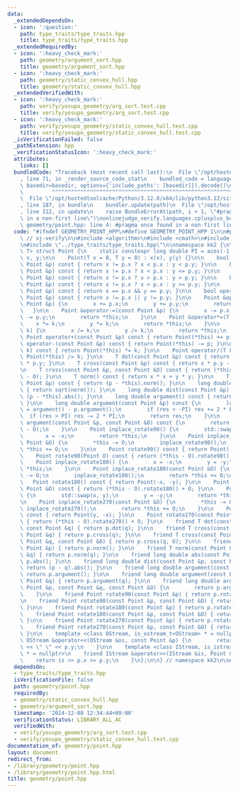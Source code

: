 ```yaml
---
data:
  _extendedDependsOn:
  - icon: ':question:'
    path: type_traits/type_traits.hpp
    title: type_traits/type_traits.hpp
  _extendedRequiredBy:
  - icon: ':heavy_check_mark:'
    path: geometry/argument_sort.hpp
    title: geometry/argument_sort.hpp
  - icon: ':heavy_check_mark:'
    path: geometry/static_convex_hull.hpp
    title: geometry/static_convex_hull.hpp
  _extendedVerifiedWith:
  - icon: ':heavy_check_mark:'
    path: verify/yosupo_geometry/arg_sort.test.cpp
    title: verify/yosupo_geometry/arg_sort.test.cpp
  - icon: ':heavy_check_mark:'
    path: verify/yosupo_geometry/static_convex_hull.test.cpp
    title: verify/yosupo_geometry/static_convex_hull.test.cpp
  _isVerificationFailed: false
  _pathExtension: hpp
  _verificationStatusIcon: ':heavy_check_mark:'
  attributes:
    links: []
  bundledCode: "Traceback (most recent call last):\n  File \"/opt/hostedtoolcache/Python/3.12.0/x64/lib/python3.12/site-packages/onlinejudge_verify/documentation/build.py\"\
    , line 71, in _render_source_code_stat\n    bundled_code = language.bundle(stat.path,\
    \ basedir=basedir, options={'include_paths': [basedir]}).decode()\n          \
    \         ^^^^^^^^^^^^^^^^^^^^^^^^^^^^^^^^^^^^^^^^^^^^^^^^^^^^^^^^^^^^^^^^^^^^^^^^^^^^^^^^^\n\
    \  File \"/opt/hostedtoolcache/Python/3.12.0/x64/lib/python3.12/site-packages/onlinejudge_verify/languages/cplusplus.py\"\
    , line 187, in bundle\n    bundler.update(path)\n  File \"/opt/hostedtoolcache/Python/3.12.0/x64/lib/python3.12/site-packages/onlinejudge_verify/languages/cplusplus_bundle.py\"\
    , line 312, in update\n    raise BundleErrorAt(path, i + 1, \"#pragma once found\
    \ in a non-first line\")\nonlinejudge_verify.languages.cplusplus_bundle.BundleErrorAt:\
    \ geometry/point.hpp: line 4: #pragma once found in a non-first line\n"
  code: "#ifndef GEOMETRY_POINT_HPP\n#define GEOMETRY_POINT_HPP 1\n\n#pragma once\
    \ // oj-verify\n\n#include <algorithm>\n#include <cmath>\n#include <iostream>\n\
    \n#include \"../type_traits/type_traits.hpp\"\n\nnamespace kk2 {\n\ntemplate <typename\
    \ T> struct Point {\n    static constexpr long double PI = acos(-1.0);\n    T\
    \ x, y;\n\n    Point(T x = 0, T y = 0) : x(x), y(y) {}\n\n    bool operator<(const\
    \ Point &p) const { return x != p.x ? x < p.x : y < p.y; }\n\n    bool operator<=(const\
    \ Point &p) const { return x != p.x ? x < p.x : y <= p.y; }\n\n    bool operator>(const\
    \ Point &p) const { return x != p.x ? x > p.x : y > p.y; }\n\n    bool operator>=(const\
    \ Point &p) const { return x != p.x ? x > p.x : y >= p.y; }\n\n    bool operator==(const\
    \ Point &p) const { return x == p.x && y == p.y; }\n\n    bool operator!=(const\
    \ Point &p) const { return x != p.x || y != p.y; }\n\n    Point &operator+=(const\
    \ Point &p) {\n        x += p.x;\n        y += p.y;\n        return *this;\n \
    \   }\n\n    Point &operator-=(const Point &p) {\n        x -= p.x;\n        y\
    \ -= p.y;\n        return *this;\n    }\n\n    Point &operator*=(T k) {\n    \
    \    x *= k;\n        y *= k;\n        return *this;\n    }\n\n    Point &operator/=(T\
    \ k) {\n        x /= k;\n        y /= k;\n        return *this;\n    }\n\n   \
    \ Point operator+(const Point &p) const { return Point(*this) += p; }\n\n    Point\
    \ operator-(const Point &p) const { return Point(*this) -= p; }\n\n    Point operator*(T\
    \ k) const { return Point(*this) *= k; }\n\n    Point operator/(T k) const { return\
    \ Point(*this) /= k; }\n\n    T dot(const Point &p) const { return x * p.x + y\
    \ * p.y; }\n\n    T cross(const Point &p) const { return x * p.y - y * p.x; }\n\
    \n    T cross(const Point &p, const Point &O) const { return (*this - O).cross(p\
    \ - O); }\n\n    T norm() const { return x * x + y * y; }\n\n    T norm(const\
    \ Point &p) const { return (p - *this).norm(); }\n\n    long double abs() const\
    \ { return sqrt(norm()); }\n\n    long double dist(const Point &p) const { return\
    \ (p - *this).abs(); }\n\n    long double argument() const { return atan2(y, x);\
    \ }\n\n    long double argument(const Point &p) const {\n        long double res\
    \ = argument() - p.argument();\n        if (res < -PI) res += 2 * PI;\n      \
    \  if (res > PI) res -= 2 * PI;\n        return res;\n    }\n\n    long double\
    \ argument(const Point &p, const Point &O) const {\n        return (*this - O).argument(p\
    \ - O);\n    }\n\n    Point inplace_rotate90() {\n        std::swap(x, y);\n \
    \       x = -x;\n        return *this;\n    }\n\n    Point inplace_rotate90(const\
    \ Point &O) {\n        *this -= O;\n        inplace_rotate90();\n        return\
    \ *this += O;\n    }\n\n    Point rotate90() const { return Point(-y, x); }\n\n\
    \    Point rotate90(Point O) const { return (*this - O).rotate90() + O; }\n\n\
    \    Point inplace_rotate180() {\n        x = -x;\n        y = -y;\n        return\
    \ *this;\n    }\n\n    Point inplace_rotate180(const Point &O) {\n        *this\
    \ -= O;\n        inplace_rotate180();\n        return *this += O;\n    }\n\n \
    \   Point rotate180() const { return Point(-x, -y); }\n\n    Point rotate180(const\
    \ Point &O) const { return (*this - O).rotate180() + O; }\n\n    Point inplace_rotate270()\
    \ {\n        std::swap(x, y);\n        y = -y;\n        return *this;\n    }\n\
    \n    Point inplace_rotate270(const Point &O) {\n        *this -= O;\n       \
    \ inplace_rotate270();\n        return *this += O;\n    }\n\n    Point rotate270()\
    \ const { return Point(y, -x); }\n\n    Point rotate270(const Point &O) const\
    \ { return (*this - O).rotate270() + O; }\n\n    friend T dot(const Point &p,\
    \ const Point &q) { return p.dot(q); }\n\n    friend T cross(const Point &p, const\
    \ Point &q) { return p.cross(q); }\n\n    friend T cross(const Point &p, const\
    \ Point &q, const Point &O) { return p.cross(q, O); }\n\n    friend T norm(const\
    \ Point &p) { return p.norm(); }\n\n    friend T norm(const Point &p, const Point\
    \ &q) { return p.norm(q); }\n\n    friend long double abs(const Point &p) { return\
    \ p.abs(); }\n\n    friend long double dist(const Point &p, const Point &q) {\
    \ return (p - q).abs(); }\n\n    friend long double argument(const Point &p) {\
    \ return p.argument(); }\n\n    friend long double argument(const Point &p, const\
    \ Point &q) { return p.argument(q); }\n\n    friend long double argument(const\
    \ Point &p, const Point &q, const Point &O) {\n        return p.argument(q, O);\n\
    \    }\n\n    friend Point rotate90(const Point &p) { return p.rotate90(); }\n\
    \n    friend Point rotate90(const Point &p, const Point &O) { return p.rotate90(O);\
    \ }\n\n    friend Point rotate180(const Point &p) { return p.rotate180(); }\n\n\
    \    friend Point rotate180(const Point &p, const Point &O) { return p.rotate180(O);\
    \ }\n\n    friend Point rotate270(const Point &p) { return p.rotate270(); }\n\n\
    \    friend Point rotate270(const Point &p, const Point &O) { return p.rotate270(O);\
    \ }\n\n    template <class OStream, is_ostream_t<OStream> * = nullptr>\n    friend\
    \ OStream &operator<<(OStream &os, const Point &p) {\n        return os << p.x\
    \ << \" \" << p.y;\n    }\n\n    template <class IStream, is_istream_t<IStream>\
    \ * = nullptr>\n    friend IStream &operator>>(IStream &is, Point &p) {\n    \
    \    return is >> p.x >> p.y;\n    }\n};\n\n} // namespace kk2\n\n#endif // GEOMETRY_POINT_HPP\n"
  dependsOn:
  - type_traits/type_traits.hpp
  isVerificationFile: false
  path: geometry/point.hpp
  requiredBy:
  - geometry/static_convex_hull.hpp
  - geometry/argument_sort.hpp
  timestamp: '2024-12-08 12:34:44+09:00'
  verificationStatus: LIBRARY_ALL_AC
  verifiedWith:
  - verify/yosupo_geometry/arg_sort.test.cpp
  - verify/yosupo_geometry/static_convex_hull.test.cpp
documentation_of: geometry/point.hpp
layout: document
redirect_from:
- /library/geometry/point.hpp
- /library/geometry/point.hpp.html
title: geometry/point.hpp
---
```

